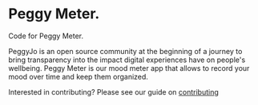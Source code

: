 # Peggy Meter.

Code for Peggy Meter.

PeggyJo is an open source community at the beginning of a journey to bring transparency into the impact digital experiences have on people's wellbeing.
Peggy Meter is our mood meter app that allows to record your mood over time and keep them organized.

Interested in contributing? Please see our guide on [contributing](https://github.com/rustema/peggy-meter/CONTRIBUTING.md)
